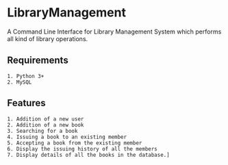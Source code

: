# LibraryManagement


A Command Line Interface for Library Management System which performs all kind of library operations.


## Requirements
```
1. Python 3+
2. MySQL
```

## Features
```
1. Addition of a new user
2. Addition of a new book
3. Searching for a book
4. Issuing a book to an existing member
5. Accepting a book from the existing member
6. Display the issuing history of all the members
7. Display details of all the books in the database.]
```
